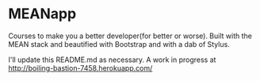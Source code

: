 MEANapp
=======

Courses to make you a better developer(for better or worse). Built with the MEAN stack and beautified with Bootstrap and with a dab of Stylus.

I'll update this README.md as necessary. A work in progress at http://boiling-bastion-7458.herokuapp.com/
